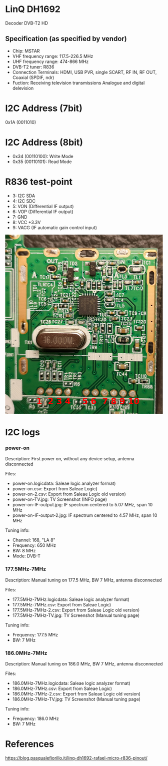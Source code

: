 # LinQ DH1692

Decoder DVB-T2 HD

## Specification (as specified by vendor)

- Chip: MSTAR
- VHF frequency range: 117.5-226.5 MHz
- UHF frequency range: 474-866 MHz
- DVB-T2 tuner: R836
- Connection Terminals: HDMI, USB PVR, single SCART, RF IN, RF OUT, Coaxial (SPDIF, ndr)
- Fuction: Receiving television transmissions Analogue and digital delevision

# I2C Address (7bit)

0x1A (0011010)

# I2C Address (8bit)

- 0x34 (00110100): Write Mode
- 0x35 (00110101): Read Mode

# R836 test-point

- 3: I2C SDA
- 4: I2C SDC
- 5: VON (Differential IF output)
- 6: VOP (Differential IF output)
- 7: GND
- 8: VCC +3.3V
- 9: VACG (IF automatic gain control input)

![R836 test-point](images/Linq-DH1692-tuner-pinout.jpg)


# I2C logs

### power-on

Description: First power on, without any device setup, antenna disconnected

Files:
- power-on.logicdata: Saleae logic analyzer format)
- power-on.csv: Export from Saleae Logic)
- power-on-2.csv: Export from Saleae Logic old version)
- power-on-TV.jpg: TV Screenshot (INFO page)
- power-on-IF-output.jpg: IF spectrum centered to 5.07 MHz, span 10 MHz
- power-on-IF-output-2.jpg: IF spectrum centered to 4.57 MHz, span 10 MHz

Tuning info:
 - Channel: 168, "LA 8"
 - Frequency: 650 MHz
 - BW: 8 MHz
 - Mode: DVB-T

### 177.5MHz-7MHz

Description: Manual tuning on 177.5 MHz, BW 7 MHz, antenna disconnected

Files:
- 177.5MHz-7MHz.logicdata: Saleae logic analyzer format)
- 177.5MHz-7MHz.csv: Export from Saleae Logic)
- 177.5MHz-7MHz-2.csv: Export from Saleae Logic old version)
- 177.5MHz-7MHz-TV.jpg: TV Screenshot (Manual tuning page)

Tuning info:
 - Frequency: 177.5 MHz
 - BW: 7 MHz

 ### 186.0MHz-7MHz

Description: Manual tuning on 186.0 MHz, BW 7 MHz, antenna disconnected

Files:
- 186.0MHz-7MHz.logicdata: Saleae logic analyzer format)
- 186.0MHz-7MHz.csv: Export from Saleae Logic)
- 186.0MHz-7MHz-2.csv: Export from Saleae Logic old version)
- 186.0MHz-7MHz-TV.jpg: TV Screenshot (Manual tuning page)

Tuning info:
 - Frequency: 186.0 MHz
 - BW: 7 MHz

# References

https://blog.pasqualefiorillo.it/linq-dh1692-rafael-micro-r836-pinout/
